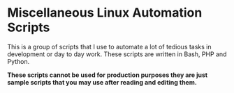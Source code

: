 # Miscellaneous Linux Automation Scripts
This is a group of scripts that I use to automate a lot of tedious tasks in development or day to day work. These scripts are written in Bash, PHP and Python.

**These scripts cannot be used for production purposes they are just sample scripts that you may use after reading and editing them.**
